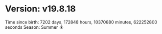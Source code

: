 # Version: v19.8.18
Time since birth: 7202 days, 172848 hours, 10370880 minutes, 622252800 seconds
Season: Summer ☀️
